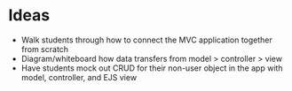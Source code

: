 # Ideas

- Walk students through how to connect the MVC application together from scratch
- Diagram/whiteboard how data transfers from model > controller > view
- Have students mock out CRUD for their non-user object in the app with model, controller, and EJS view
